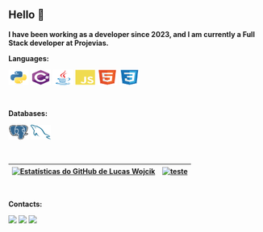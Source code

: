 ## Hello 👋
<p align="left"><strong>I have been working as a developer since 2023, and I am currently a Full Stack developer at Projevias.</strong></p>

<p align="left"><strong>Languages:</strong></p>

<div style="display: inline_block">
    <img align="center" alt="Lucas-Python" height="30" width="40" src="https://raw.githubusercontent.com/devicons/devicon/master/icons/python/python-original.svg" title="Python">
    <img align="center" alt="Lucas-Csharp" height="30" width="40" src="https://raw.githubusercontent.com/devicons/devicon/master/icons/csharp/csharp-original.svg" title="C#">
    <img align="center" alt="Lucas-Java" height="30" width="40" src="https://raw.githubusercontent.com/devicons/devicon/master/icons/java/java-original.svg" title="Java">
    <img align="center" alt="Lucas-Js" height="30" width="40" src="https://raw.githubusercontent.com/devicons/devicon/master/icons/javascript/javascript-plain.svg" title="JavaScript">
    <img align="center" alt="Lucas-HTML" height="30" width="40" src="https://raw.githubusercontent.com/devicons/devicon/master/icons/html5/html5-original.svg" title="HTML">
    <img align="center" alt="Lucas-CSS" height="30" width="40" src="https://raw.githubusercontent.com/devicons/devicon/master/icons/css3/css3-original.svg" title="CSS">
</div>

<br>
<br>

<p align="left"><strong>Databases:</strong></p>

<div style="display: inline_block">
    <img align="center" alt="Lucas-Python" height="30" width="40" src="https://raw.githubusercontent.com/devicons/devicon/master/icons/postgresql/postgresql-original.svg" title="PostgreSQL">
    <img align="center" alt="Lucas-Csharp" height="30" width="40" src="https://raw.githubusercontent.com/devicons/devicon/master/icons/mysql/mysql-original.svg" title="MySQL">
</div>

<br>
<br>

| <a href="https://github.com/LucasWojcikk/github-readme-stats"><img align="center" src="https://github-readme-stats.vercel.app/api?username=LucasWojcikk&show_icons=true&include_all_commits=true&theme=synthwave&hide_border=true" alt="Estatísticas do GitHub de Lucas Wojcik" /></a> | <a href="https://github.com/LucasWojcikk/github-readme-stats"><img align="center" src="https://github-readme-stats.vercel.app/api/top-langs/?username=LucasWojcikk&layout=compact&theme=synthwave&hide_border=true" alt = 'teste'/></a> |
| ------------- | ------------- |

<br>

<p align="left"><strong>Contacts:</strong></p>

<div> 
    <a href="https://www.linkedin.com/in/lucas-wojcik/" target="_blank"><img src="https://img.shields.io/badge/-LinkedIn-%230077B5?style=for-the-badge&logo=linkedin&logoColor=white" target="_blank"></a> 
    <a href = "mailto:lucaswojcikk@gmail.com"><img src="https://img.shields.io/badge/-Gmail-%23333?style=for-the-badge&logo=gmail&logoColor=white" target="_blank"></a>
    <a href="https://instagram.com/lucaswojcik_" target="_blank"><img src="https://img.shields.io/badge/-Instagram-%23E4405F?style=for-the-badge&logo=instagram&logoColor=white" target="_blank"></a> 
</div>

